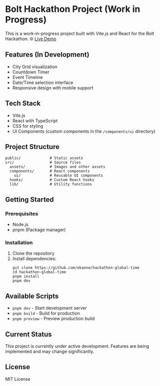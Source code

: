 # Bolt Hackathon Project (Work in Progress)

This is a work-in-progress project built with Vite.js and React for the Bolt Hackathon.
🌐 [Live Demo](https://bolt-hackathon-countdown.netlify.app/)

## Features (In Development)

- City Grid visualization
- Countdown Timer 
- Event Timeline
- Date/Time selection interface
- Responsive design with mobile support

## Tech Stack

- Vite.js
- React with TypeScript
- CSS for styling
- UI Components (custom components in the `/components/ui` directory)

## Project Structure

```
public/             # Static assets
src/                # Source files
  assets/           # Images and other assets
  components/       # React components
    ui/             # Reusable UI components
  hooks/            # Custom React hooks
  lib/              # Utility functions
```

## Getting Started

### Prerequisites

- Node.js
- pnpm (Package manager)

### Installation

1. Clone the repository 
2. Install dependencies:
   ```
   git clone https://github.com/ekaone/hackathon-global-time
   cd hackathon-global-time
   pnpm install
   pnpm dev
   ```

## Available Scripts

- `pnpm dev` - Start development server
- `pnpm build` - Build for production
- `pnpm preview` - Preview production build

## Current Status

This project is currently under active development. Features are being implemented and may change significantly.

## License

MIT License